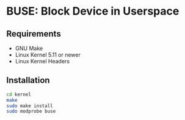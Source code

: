 # BUSE: Block Device in Userspace

## Requirements

* GNU Make
* Linux Kernel 5.11 or newer
* Linux Kernel Headers

## Installation

```bash
cd kernel
make
sudo make install
sudo modprobe buse
```
